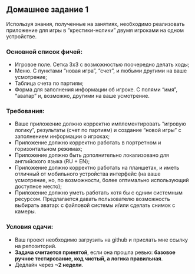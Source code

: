 ## Домашнее задание 1

Используя знания, полученные на занятиях, необходимо реализовать приложение для игры в “крестики-нолики” двумя игроками на одном устройстве.

### Основной список фичей:
- Игровое поле. Сетка 3х3 с возможностью поочередно делать ходы;
- Меню. С пунктами “новая игра”, “счет”, и любыми другими на ваше усмотрение;
- Таблица счета по партиям;
- Форма для заполнения информации об игроке. С полями “имя”, “аватар” и, возможно, другими на ваше усмотрение.

### Требования:
- Ваше приложение должно корректно имплементировать “игровую логику”, результаты (счет по партиям) и создание “новой игры” с заполнением информации о игроках;
- Приложение должно корректно работать в портретном и горизонтальном режимах;
- Приложение должно быть дополнительно локализовано для английского языка (RU + EN);
- Приложение должно корректно работать на планшетах, и иметь отличный от мобильного устройства интерфейс (на ваше усмотрение, но, по возможности, более оптимально использующий доступное место);
- Приложение должно уметь работать хотя бы с одним системным ресурсом. Предлагается давать пользователю возможность выбирать аватар: с файловой системы и/или сделать снимок с камеры.

### Условия сдачи:
- Ваш проект необходимо загрузить на github и прислать мне ссылку на репозиторий.
- **Задача считается принятой**, если она прошла ревью: **базовое ручное тестирование, код чистый, а логика правильная**.
- Дедлайн через **~2 недели**.
